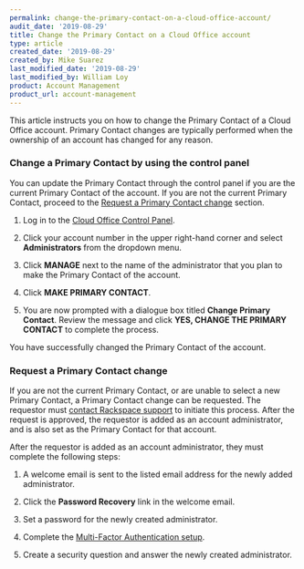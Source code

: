```yaml
---
permalink: change-the-primary-contact-on-a-cloud-office-account/
audit_date: '2019-08-29'
title: Change the Primary Contact on a Cloud Office account
type: article
created_date: '2019-08-29'
created_by: Mike Suarez
last_modified_date: '2019-08-29'
last_modified_by: William Loy
product: Account Management
product_url: account-management
---
```


This article instructs you on how to change the Primary Contact of a Cloud Office account. Primary Contact changes are typically performed when the ownership of an account has changed for any reason.

### Change a Primary Contact by using the control panel

You can update the Primary Contact through the control panel if you are the current Primary Contact of the account. If you are not the current Primary Contact, proceed to the [Request a Primary Contact change](#request-a-primary-contact-change) section.

1. Log in to the [Cloud Office Control Panel](https://cp.rackspace.com).

2. Click your account number in the upper right-hand corner and select **Administrators** from the dropdown menu.

3. Click **MANAGE** next to the name of the administrator that you plan to make the Primary Contact of the account.

4. Click **MAKE PRIMARY CONTACT**.

5. You are now prompted with a dialogue box titled **Change Primary Contact**. Review the message and click **YES, CHANGE THE PRIMARY CONTACT** to complete the process.

You have successfully changed the Primary Contact of the account.

### Request a Primary Contact change

If you are not the current Primary Contact, or are unable to select a new Primary Contact, a Primary Contact change can be requested. The requestor must [contact Rackspace support](https://www.rackspace.com/contact#tab-us-contact-info-support) to initiate this process. After the request is approved, the requestor is added as an account administrator, and is also set as the Primary Contact for that account.

After the requestor is added as an account administrator, they must complete the following steps:

1. A welcome email is sent to the listed email address for the newly added administrator.

2. Click the **Password Recovery** link in the welcome email.

3. Set a password for the newly created administrator.

4. Complete the [Multi-Factor Authentication setup](/how-to/enable-or-disable-two-factor-authentication-for-administrators).

5. Create a security question and answer the newly created administrator.
